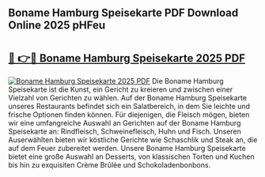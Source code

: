 ## Boname Hamburg Speisekarte PDF Download Online 2025 pHFeu

# <h2><a href="http://gc9eye1.nevu.top/?p=Boname+Hamburg+Speisekarte">🔗 👉🔴 Boname Hamburg Speisekarte 2025 PDF</a></h2>

[![Boname Hamburg Speisekarte 2025 PDF](https://i.imgur.com/dBaPXMq.png)](http://gc9eye1.nevu.top/?p=Boname+Hamburg+Speisekarte)
Die Boname Hamburg Speisekarte ist die Kunst, ein Gericht zu kreieren und zwischen einer Vielzahl von Gerichten zu wählen. Auf der Boname Hamburg Speisekarte unseres Restaurants befindet sich ein Salatbereich, in dem Sie leichte und frische Optionen finden können. Für diejenigen, die Fleisch mögen, bieten wir eine umfangreiche Auswahl an Gerichten auf der Boname Hamburg Speisekarte an: Rindfleisch, Schweinefleisch, Huhn und Fisch. Unseren Auserwählten bieten wir köstliche Gerichte wie Schaschlik und Steak an, die auf dem Feuer zubereitet werden. Unsere Boname Hamburg Speisekarte bietet eine große Auswahl an Desserts, von klassischen Torten und Kuchen bis hin zu exquisiten Crème Brûlée und Schokoladenbonbons.
